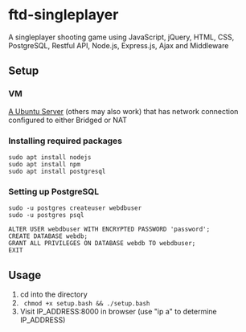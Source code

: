 # ftd-singleplayer
A singleplayer shooting game using JavaScript, jQuery, HTML, CSS, PostgreSQL, Restful API, Node.js, Express.js, Ajax and Middleware

## Setup

### VM
[A Ubuntu Server](https://ubuntu.com/download/server/step2) (others may also work) that has network connection configured to either Bridged or NAT

### Installing required packages
```
sudo apt install nodejs 
sudo apt install npm 
sudo apt install postgresql
```

### Setting up PostgreSQL
```
sudo -u postgres createuser webdbuser
sudo -u postgres psql

ALTER USER webdbuser WITH ENCRYPTED PASSWORD 'password';
CREATE DATABASE webdb;
GRANT ALL PRIVILEGES ON DATABASE webdb TO webdbuser;
EXIT
```

## Usage
1. cd into the directory
2. ``` chmod +x setup.bash && ./setup.bash```
3. Visit IP_ADDRESS:8000 in browser (use "ip a" to determine IP_ADDRESS)
